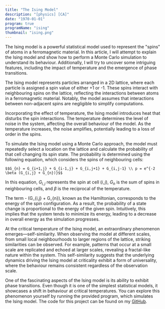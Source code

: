 ```yaml
---
title: "The Ising Model"
description: "[physics] [CA]"
date: "1970-01-01"
program: true
programName: "ising"
thumbnail: "ising.png"
---
```


The Ising model is a powerful statistical model used to represent the "spins" of atoms in a ferromagnetic material. In this article, I will attempt to explain the Ising model and show how to perform a Monte Carlo simulation to understand its behaviour. Additionally, I will try to uncover some intriguing features, including the impact of temperature and the emergence of phase transitions.

The Ising model represents particles arranged in a 2D lattice, where each particle is assigned a spin value of either +1 or -1. These spins interact with neighbouring spins on the lattice, reflecting the interactions between atoms in a ferromagnetic material. Notably, the model assumes that interactions between non-adjacent spins are negligible to simplify computations.

Incorporating the effect of temperature, the Ising model introduces heat that disturbs the spin interactions. The temperature determines the level of noise in the system, affecting the overall behaviour of the model. As the temperature increases, the noise amplifies, potentially leading to a loss of order in the spins.

To simulate the Ising model using a Monte Carlo approach, the model must repeatedly select a location on the lattice and calculate the probability of that cell changing its spin state. The probability is determined using the following equation, which considers the spins of neighbouring cells:

`$$G_{n} = G_{i+1,j} + G_{i-1,j} + G_{i,j+1} + G_{i,j-1} \\ p = e^{-2 \beta (G_{i,j} + G_{n})}$$`

In this equation, $G_{i,j}$ represents the spin at cell $(i, j)$, $G_{n}$ is the sum of spins in neighbouring cells, and $\beta$ is the reciprocal of the temperature.

The term - (G_{i,j} + G_{n}), known as the Hamiltonian, corresponds to the energy of the spin configuration. As a result, the probability of a state change is proportional to the energy of the given spin. Intuitively, this implies that the system tends to minimize its energy, leading to a decrease in overall energy as the simulation progresses.

At the critical temperature of the Ising model, an extraordinary phenomenon emerges—self-similarity. When observing the model at different scales, from small local neighbourhoods to larger regions of the lattice, striking similarities can be observed. For example, patterns that occur at a small scale are replicated and echoed at larger scales, revealing a fractal-like nature within the system. This self-similarity suggests that the underlying dynamics driving the Ising model at criticality exhibit a form of universality, where the behaviour remains consistent regardless of the observation scale.

One of the fascinating aspects of the Ising model is its ability to exhibit phase transitions. Even though it is one of the simplest statistical models, it showcases a shift in behaviour at critical temperatures. You can explore this phenomenon yourself by running the provided program, which simulates the Ising model. The code for this project can be found on my [GitHub](https://github.com/e74000/Simple-Ising-Model-Simulation/).
